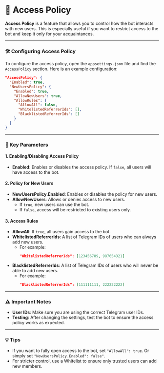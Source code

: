 # 🔐 Access Policy

**Access Policy** is a feature that allows you to control how the bot interacts with new users. This is especially useful if you want to restrict access to the bot and keep it only for your acquaintances.

---

### 🛠 Configuring Access Policy

To configure the access policy, open the `appsettings.json` file and find the `AccessPolicy` section. Here is an example configuration:

```json
"AccessPolicy": {
  "Enabled": true,
  "NewUsersPolicy": {
    "Enabled": true,
    "AllowNewUsers": true,
    "AllowRules": {
      "AllowAll": false,
      "WhitelistedReferrerIds": [],
      "BlacklistedReferrerIds": []
    }
  }
}
```

---

### 🎯 Key Parameters

#### 1. **Enabling/Disabling Access Policy**
- **Enabled**: Enables or disables the access policy. If `false`, all users will have access to the bot.

#### 2. **Policy for New Users**
- **NewUsersPolicy.Enabled**: Enables or disables the policy for new users.
- **AllowNewUsers**: Allows or denies access to new users.
  - If `true`, new users can use the bot.
  - If `false`, access will be restricted to existing users only.

#### 3. **Access Rules**
- **AllowAll**: If `true`, all users gain access to the bot.
- **WhitelistedReferrerIds**: A list of Telegram IDs of users who can always add new users.
   - For example:
     ```json
     "WhitelistedReferrerIds": [123456789, 987654321]
     ```
- **BlacklistedReferrerIds**: A list of Telegram IDs of users who will never be able to add new users.
   - For example:
     ```json
     "BlacklistedReferrerIds": [111111111, 222222222]
     ```

---

### ⚠️ Important Notes

- **User IDs**: Make sure you are using the correct Telegram user IDs.
- **Testing**: After changing the settings, test the bot to ensure the access policy works as expected.

---

### 💡 Tips

- If you want to fully open access to the bot, set `"AllowAll": true`. Or simply set `"NewUsersPolicy.Enabled": false"`.
- For stricter control, use a Whitelist to ensure only trusted users can add new members.